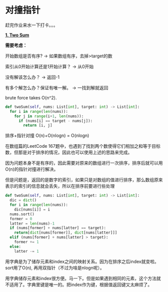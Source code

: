 # 对撞指针
赶完作业来水一下打卡。。。

**[1. Two Sum](https://leetcode.com/problems/two-sum/)**

**需要考虑：**

开始数组是否有序? -> 如果数组有序，去掉>target的数

索引从0开始计算还是1开始计算？ -> 从0开始

没有解该怎么办？ -> 返回-1

有多个解怎么办？保证有唯一解。 -> 一找到解就返回

brute force takes O(n^2).
```python
def twoSum(self, nums: List[int], target: int) -> List[int]:
  for i in range(len(nums)):
    for j in range(i+1, len(nums)):
      if (nums[i] == target - nums[j]):
        return [i, j]
```

排序+指针对撞 O(n)+O(nlogn) = O(nlogn)

在数组篇的LeetCode 167题中，也遇到了找到两个数使得它们相加之和等于目标数，但那是对于排序的情况，因此也可以使用上述的思路来完成。

因为问题本身不是有序的，因此需要对原来的数组进行一次排序，排序后就可以用O(n)的指针对撞进行解决。

但是问题是，返回的是数字的索引，如果只是对数组的值进行排序，那么数组原来表示的索引的信息就会丢失，所以在排序前要进行些处理
```python
def twoSum(self, nums: List[int], target: int) -> List[int]:
  dic = dict()
  for i in range(len(nums)):
    dic[nums[i]] = i
  nums.sort()
  former = 0
  latter = len(nums)-1
  if (nums[former] + nums[latter] == target):
    return[dict[nums[former]], dict[nums[latter]]]
  elif (nums[former] + nums[latter] > target):
    former += 1
  else:
    latter -= 1
```

用字典是为了储存元素和index之间的映射关系。因为在排序之后index就变啦。
sort用了O(n), 再用双指针（不过为啥是nlogn呢）。

用字典储存元素和index很方便。马一下。但是如果遇到相同的元素，这个方法就不适用了。字典里键是唯一的。把index作为键，根据值返回键又太麻烦了。
